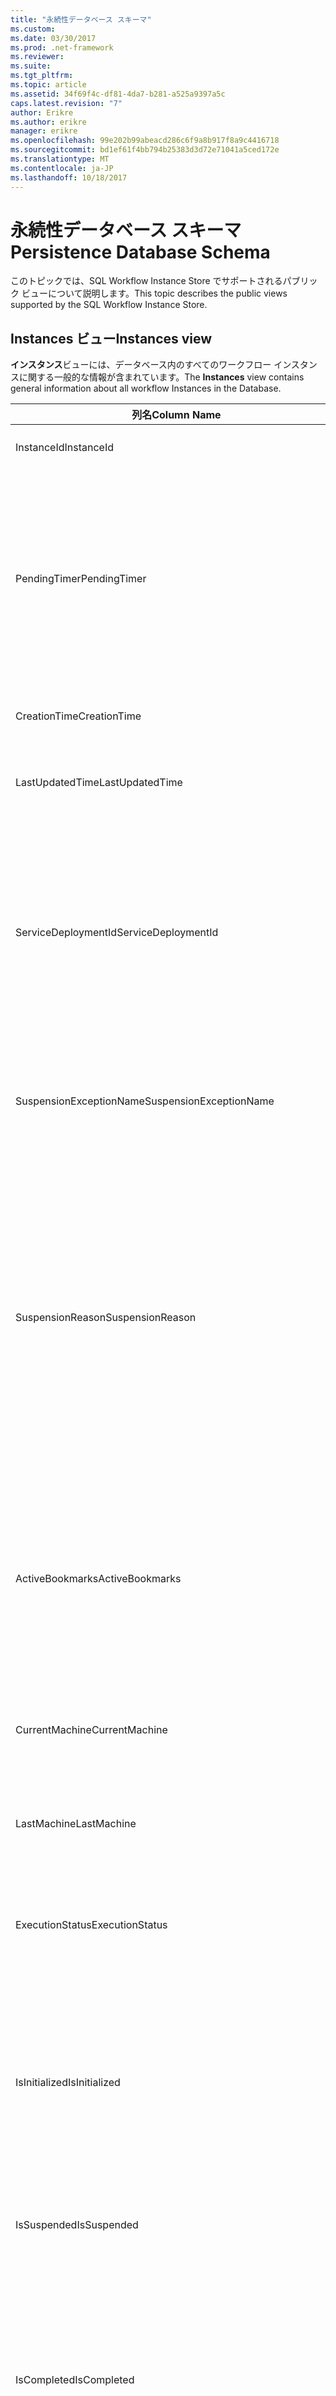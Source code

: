 ```yaml
---
title: "永続性データベース スキーマ"
ms.custom: 
ms.date: 03/30/2017
ms.prod: .net-framework
ms.reviewer: 
ms.suite: 
ms.tgt_pltfrm: 
ms.topic: article
ms.assetid: 34f69f4c-df81-4da7-b281-a525a9397a5c
caps.latest.revision: "7"
author: Erikre
ms.author: erikre
manager: erikre
ms.openlocfilehash: 99e202b99abeacd286c6f9a8b917f8a9c4416718
ms.sourcegitcommit: bd1ef61f4bb794b25383d3d72e71041a5ced172e
ms.translationtype: MT
ms.contentlocale: ja-JP
ms.lasthandoff: 10/18/2017
---
```

# <a name="persistence-database-schema"></a><span data-ttu-id="cec37-102">永続性データベース スキーマ</span><span class="sxs-lookup"><span data-stu-id="cec37-102">Persistence Database Schema</span></span>
<span data-ttu-id="cec37-103">このトピックでは、SQL Workflow Instance Store でサポートされるパブリック ビューについて説明します。</span><span class="sxs-lookup"><span data-stu-id="cec37-103">This topic describes the public views supported by the SQL Workflow Instance Store.</span></span>  
  
## <a name="instances-view"></a><span data-ttu-id="cec37-104">Instances ビュー</span><span class="sxs-lookup"><span data-stu-id="cec37-104">Instances view</span></span>  
 <span data-ttu-id="cec37-105">**インスタンス**ビューには、データベース内のすべてのワークフロー インスタンスに関する一般的な情報が含まれています。</span><span class="sxs-lookup"><span data-stu-id="cec37-105">The **Instances** view contains general information about all workflow Instances in the Database.</span></span>  
  
|<span data-ttu-id="cec37-106">列名</span><span class="sxs-lookup"><span data-stu-id="cec37-106">Column Name</span></span>|<span data-ttu-id="cec37-107">列の型</span><span class="sxs-lookup"><span data-stu-id="cec37-107">Column Type</span></span>|<span data-ttu-id="cec37-108">説明</span><span class="sxs-lookup"><span data-stu-id="cec37-108">Description</span></span>|  
|-----------------|-----------------|-----------------|  
|<span data-ttu-id="cec37-109">InstanceId</span><span class="sxs-lookup"><span data-stu-id="cec37-109">InstanceId</span></span>|<span data-ttu-id="cec37-110">UniqueIdentifier</span><span class="sxs-lookup"><span data-stu-id="cec37-110">UniqueIdentifier</span></span>|<span data-ttu-id="cec37-111">ワークフロー インスタンスの ID。</span><span class="sxs-lookup"><span data-stu-id="cec37-111">The ID of a workflow instance.</span></span>|  
|<span data-ttu-id="cec37-112">PendingTimer</span><span class="sxs-lookup"><span data-stu-id="cec37-112">PendingTimer</span></span>|<span data-ttu-id="cec37-113">DateTime</span><span class="sxs-lookup"><span data-stu-id="cec37-113">DateTime</span></span>|<span data-ttu-id="cec37-114">ワークフローが Delay アクティビティでブロックされていて、タイマーが時間切れになってから再開されることを示します。</span><span class="sxs-lookup"><span data-stu-id="cec37-114">Indicates that the workflow is blocked on a Delay activity and will be resumed after the timer expires.</span></span> <span data-ttu-id="cec37-115">タイマーが時間切れになるまで待機するようにワークフローがブロックされていない場合は null になります。</span><span class="sxs-lookup"><span data-stu-id="cec37-115">This value can be null if the workflow is not blocked waiting on a timer to expire.</span></span>|  
|<span data-ttu-id="cec37-116">CreationTime</span><span class="sxs-lookup"><span data-stu-id="cec37-116">CreationTime</span></span>|<span data-ttu-id="cec37-117">DateTime</span><span class="sxs-lookup"><span data-stu-id="cec37-117">DateTime</span></span>|<span data-ttu-id="cec37-118">ワークフローが作成された日時を示します。</span><span class="sxs-lookup"><span data-stu-id="cec37-118">Indicates when the workflow was created.</span></span>|  
|<span data-ttu-id="cec37-119">LastUpdatedTime</span><span class="sxs-lookup"><span data-stu-id="cec37-119">LastUpdatedTime</span></span>|<span data-ttu-id="cec37-120">DateTime</span><span class="sxs-lookup"><span data-stu-id="cec37-120">DateTime</span></span>|<span data-ttu-id="cec37-121">ワークフローがデータベースに最後に永続化された日時を示します。</span><span class="sxs-lookup"><span data-stu-id="cec37-121">Indicates the last time that the workflow was persisted to the database.</span></span>|  
|<span data-ttu-id="cec37-122">ServiceDeploymentId</span><span class="sxs-lookup"><span data-stu-id="cec37-122">ServiceDeploymentId</span></span>|<span data-ttu-id="cec37-123">BigInt</span><span class="sxs-lookup"><span data-stu-id="cec37-123">BigInt</span></span>|<span data-ttu-id="cec37-124">[ServiceDeployments] ビューに対する外部キーとして機能します。</span><span class="sxs-lookup"><span data-stu-id="cec37-124">Acts as a foreign key to the [ServiceDeployments] view.</span></span> <span data-ttu-id="cec37-125">現在のワークフロー インスタンスが Web ホスト型サービスのインスタンスの場合、この列に値が設定されます。それ以外の場合は NULL に設定されます。</span><span class="sxs-lookup"><span data-stu-id="cec37-125">If the current workflow instance is an instance of a web-hosted service, then this column has a value, otherwise it is set to NULL.</span></span>|  
|<span data-ttu-id="cec37-126">SuspensionExceptionName</span><span class="sxs-lookup"><span data-stu-id="cec37-126">SuspensionExceptionName</span></span>|<span data-ttu-id="cec37-127">Nvarchar(450)</span><span class="sxs-lookup"><span data-stu-id="cec37-127">Nvarchar(450)</span></span>|<span data-ttu-id="cec37-128">ワークフローの中断の原因となった例外の種類 (InvalidOperationException など) を示します。</span><span class="sxs-lookup"><span data-stu-id="cec37-128">Indicates the type of exception (e.g. InvalidOperationException) that caused the workflow to suspend.</span></span>|  
|<span data-ttu-id="cec37-129">SuspensionReason</span><span class="sxs-lookup"><span data-stu-id="cec37-129">SuspensionReason</span></span>|<span data-ttu-id="cec37-130">Nvarchar(max)</span><span class="sxs-lookup"><span data-stu-id="cec37-130">Nvarchar(max)</span></span>|<span data-ttu-id="cec37-131">ワークフロー インスタンスが中断された理由を示します。</span><span class="sxs-lookup"><span data-stu-id="cec37-131">Indicates why the Workflow Instance was suspended.</span></span> <span data-ttu-id="cec37-132">例外が原因でインスタンスが中断された場合は、例外に関連付けられているメッセージが格納されます。</span><span class="sxs-lookup"><span data-stu-id="cec37-132">If an exception caused the instance to suspend, then this column contains the message associated with the exception.</span></span><br /><br /> <span data-ttu-id="cec37-133">手動でインスタンスが中断された場合は、ユーザーが指定したインスタンスの中断理由が格納されます。</span><span class="sxs-lookup"><span data-stu-id="cec37-133">If the instance was manually suspended, then this column contains the user-specified reason for suspending the instance.</span></span>|  
|<span data-ttu-id="cec37-134">ActiveBookmarks</span><span class="sxs-lookup"><span data-stu-id="cec37-134">ActiveBookmarks</span></span>|<span data-ttu-id="cec37-135">Nvarchar(max)</span><span class="sxs-lookup"><span data-stu-id="cec37-135">Nvarchar(max)</span></span>|<span data-ttu-id="cec37-136">ワークフロー インスタンスがアイドル状態の場合、このプロパティはインスタンスがブロックされているブックマークを示します。</span><span class="sxs-lookup"><span data-stu-id="cec37-136">If the workflow Instance is Idle, this property indicates what bookmarks the instance is blocked on.</span></span> <span data-ttu-id="cec37-137">インスタンスがアイドル状態でない場合は、この列は NULL になります。</span><span class="sxs-lookup"><span data-stu-id="cec37-137">If the Instance is not idle, then this column is NULL.</span></span>|  
|<span data-ttu-id="cec37-138">CurrentMachine</span><span class="sxs-lookup"><span data-stu-id="cec37-138">CurrentMachine</span></span>|<span data-ttu-id="cec37-139">Nvarchar(128)</span><span class="sxs-lookup"><span data-stu-id="cec37-139">Nvarchar(128)</span></span>|<span data-ttu-id="cec37-140">ワークフロー インスタンスを現在メモリに読み込んでいるコンピューターの名前を示します。</span><span class="sxs-lookup"><span data-stu-id="cec37-140">Indicates the name of the computer currently has the workflow Instance loaded in memory.</span></span>|  
|<span data-ttu-id="cec37-141">LastMachine</span><span class="sxs-lookup"><span data-stu-id="cec37-141">LastMachine</span></span>|<span data-ttu-id="cec37-142">Nvarchar(450)</span><span class="sxs-lookup"><span data-stu-id="cec37-142">Nvarchar(450)</span></span>|<span data-ttu-id="cec37-143">ワークフロー インスタンスを最後に読み込んだコンピューターを示します。</span><span class="sxs-lookup"><span data-stu-id="cec37-143">Indicates the last computer that loaded the workflow instance.</span></span>|  
|<span data-ttu-id="cec37-144">ExecutionStatus</span><span class="sxs-lookup"><span data-stu-id="cec37-144">ExecutionStatus</span></span>|<span data-ttu-id="cec37-145">Nvarchar(450)</span><span class="sxs-lookup"><span data-stu-id="cec37-145">Nvarchar(450)</span></span>|<span data-ttu-id="cec37-146">ワークフローの現在の実行状態を示します。</span><span class="sxs-lookup"><span data-stu-id="cec37-146">Indicates the current execution state of the Workflow.</span></span> <span data-ttu-id="cec37-147">可能な状態が含まれて**Executing**、 **Idle**、 **Closed**です。</span><span class="sxs-lookup"><span data-stu-id="cec37-147">Possible states include **Executing**, **Idle**, **Closed**.</span></span>|  
|<span data-ttu-id="cec37-148">IsInitialized</span><span class="sxs-lookup"><span data-stu-id="cec37-148">IsInitialized</span></span>|<span data-ttu-id="cec37-149">ビット</span><span class="sxs-lookup"><span data-stu-id="cec37-149">Bit</span></span>|<span data-ttu-id="cec37-150">ワークフロー インスタンスが初期化されているかどうかを示します。</span><span class="sxs-lookup"><span data-stu-id="cec37-150">Indicates whether the workflow instance has been initialized.</span></span> <span data-ttu-id="cec37-151">初期化されたワークフロー インスタンスとは、少なくとも 1 回は永続化されているワークフロー インスタンスのことです。</span><span class="sxs-lookup"><span data-stu-id="cec37-151">An initialized workflow instance is a workflow instance that has been persisted at least once.</span></span>|  
|<span data-ttu-id="cec37-152">IsSuspended</span><span class="sxs-lookup"><span data-stu-id="cec37-152">IsSuspended</span></span>|<span data-ttu-id="cec37-153">ビット</span><span class="sxs-lookup"><span data-stu-id="cec37-153">Bit</span></span>|<span data-ttu-id="cec37-154">ワークフロー インスタンスが中断されているかどうかを示します。</span><span class="sxs-lookup"><span data-stu-id="cec37-154">Indicates whether the workflow instance has been suspended.</span></span>|  
|<span data-ttu-id="cec37-155">IsCompleted</span><span class="sxs-lookup"><span data-stu-id="cec37-155">IsCompleted</span></span>|<span data-ttu-id="cec37-156">ビット</span><span class="sxs-lookup"><span data-stu-id="cec37-156">Bit</span></span>|<span data-ttu-id="cec37-157">ワークフロー インスタンスの実行が完了しているかどうかを示します。</span><span class="sxs-lookup"><span data-stu-id="cec37-157">Indicates whether the Workflow Instance has finished executing.</span></span> <span data-ttu-id="cec37-158">**注:** Iif、 **InstanceCompletionAction**プロパティに設定されている**DeleteAll**インスタンスが完了したときにビューから削除されます。</span><span class="sxs-lookup"><span data-stu-id="cec37-158">**Note:**  Iif the **InstanceCompletionAction** property is set to **DeleteAll**, the instances are removed from the view upon completion.</span></span>|  
|<span data-ttu-id="cec37-159">EncodingOption</span><span class="sxs-lookup"><span data-stu-id="cec37-159">EncodingOption</span></span>|<span data-ttu-id="cec37-160">TinyInt</span><span class="sxs-lookup"><span data-stu-id="cec37-160">TinyInt</span></span>|<span data-ttu-id="cec37-161">データ プロパティのシリアル化に使用されるエンコーディングを示します。</span><span class="sxs-lookup"><span data-stu-id="cec37-161">Describes the encoding used to serialize the data properties.</span></span><br /><br /> <span data-ttu-id="cec37-162">0 – エンコーディングなし</span><span class="sxs-lookup"><span data-stu-id="cec37-162">-   0 – No encoding</span></span><br /><span data-ttu-id="cec37-163">-1 – GzipStream</span><span class="sxs-lookup"><span data-stu-id="cec37-163">-   1 – GzipStream</span></span>|  
|<span data-ttu-id="cec37-164">ReadWritePrimitiveDataProperties</span><span class="sxs-lookup"><span data-stu-id="cec37-164">ReadWritePrimitiveDataProperties</span></span>|<span data-ttu-id="cec37-165">Varbinary(max)</span><span class="sxs-lookup"><span data-stu-id="cec37-165">Varbinary(max)</span></span>|<span data-ttu-id="cec37-166">インスタンスが読み込まれるときにワークフロー ランタイムに戻される、シリアル化されたインスタンスのデータ プロパティが格納されます。</span><span class="sxs-lookup"><span data-stu-id="cec37-166">Contains serialized instance data properties that will be provided back to the workflow Runtime when the instance is loaded.</span></span><br /><br /> <span data-ttu-id="cec37-167">プリミティブ型の各プロパティはネイティブな CLR 型です。つまり、BLOB を逆シリアル化するときに特別なアセンブリは必要ありません。</span><span class="sxs-lookup"><span data-stu-id="cec37-167">Each primitive property is a native CLR type, which means that no special assemblies are needed to deserialize the blob.</span></span>|  
|<span data-ttu-id="cec37-168">WriteOnlyPrimitiveDataProperties</span><span class="sxs-lookup"><span data-stu-id="cec37-168">WriteOnlyPrimitiveDataProperties</span></span>|<span data-ttu-id="cec37-169">Varbinary(max)</span><span class="sxs-lookup"><span data-stu-id="cec37-169">Varbinary(max)</span></span>|<span data-ttu-id="cec37-170">インスタンスが読み込まれるときにワークフロー ランタイムに戻されない、シリアル化されたインスタンスのデータ プロパティが格納されます。</span><span class="sxs-lookup"><span data-stu-id="cec37-170">Contains serialized instance data properties that are not provided back to the workflow runtime when the instance is loaded.</span></span><br /><br /> <span data-ttu-id="cec37-171">プリミティブ型の各プロパティはネイティブな CLR 型です。つまり、BLOB を逆シリアル化するときに特別なアセンブリは必要ありません。</span><span class="sxs-lookup"><span data-stu-id="cec37-171">Each primitive property is a native CLR type, which means that no special assemblies are needed to deserialize the blob.</span></span>|  
|<span data-ttu-id="cec37-172">ReadWriteComplexDataProperties</span><span class="sxs-lookup"><span data-stu-id="cec37-172">ReadWriteComplexDataProperties</span></span>|<span data-ttu-id="cec37-173">Varbinary(max)</span><span class="sxs-lookup"><span data-stu-id="cec37-173">Varbinary(max)</span></span>|<span data-ttu-id="cec37-174">インスタンスが読み込まれるときにワークフロー ランタイムに戻される、シリアル化されたインスタンスのデータ プロパティが格納されます。</span><span class="sxs-lookup"><span data-stu-id="cec37-174">Contains serialized instance data properties that will be provided back to the workflow runtime when the instance is loaded.</span></span><br /><br /> <span data-ttu-id="cec37-175">デシリアライザーで、この BLOB に格納されているすべてのオブジェクト型を認識している必要があります。</span><span class="sxs-lookup"><span data-stu-id="cec37-175">A deserializer would require knowledge of all object types stored in this blob.</span></span>|  
|<span data-ttu-id="cec37-176">WriteOnlyComplexDataProperties</span><span class="sxs-lookup"><span data-stu-id="cec37-176">WriteOnlyComplexDataProperties</span></span>|<span data-ttu-id="cec37-177">Varbinary(max)</span><span class="sxs-lookup"><span data-stu-id="cec37-177">Varbinary(max)</span></span>|<span data-ttu-id="cec37-178">インスタンスが読み込まれるときにワークフロー ランタイムに戻されない、シリアル化されたインスタンスのデータ プロパティが格納されます。</span><span class="sxs-lookup"><span data-stu-id="cec37-178">Contains serialized instance data properties that are not provided back to the workflow runtime when the instance is loaded.</span></span><br /><br /> <span data-ttu-id="cec37-179">デシリアライザーで、この BLOB に格納されているすべてのオブジェクト型を認識している必要があります。</span><span class="sxs-lookup"><span data-stu-id="cec37-179">A deserializer would require knowledge of all object types stored in this blob.</span></span>|  
|<span data-ttu-id="cec37-180">IdentityName</span><span class="sxs-lookup"><span data-stu-id="cec37-180">IdentityName</span></span>|<span data-ttu-id="cec37-181">Nvarchar(max)</span><span class="sxs-lookup"><span data-stu-id="cec37-181">Nvarchar(max)</span></span>|<span data-ttu-id="cec37-182">ワークフロー定義の名前。</span><span class="sxs-lookup"><span data-stu-id="cec37-182">The name of the workflow definition.</span></span>|  
|<span data-ttu-id="cec37-183">IdentityPackage</span><span class="sxs-lookup"><span data-stu-id="cec37-183">IdentityPackage</span></span>|<span data-ttu-id="cec37-184">Nvarchar(max)</span><span class="sxs-lookup"><span data-stu-id="cec37-184">Nvarchar(max)</span></span>|<span data-ttu-id="cec37-185">ワークフローが作成されたときに指定されたパッケージの情報 (アセンブリ名など)。</span><span class="sxs-lookup"><span data-stu-id="cec37-185">The package information given when the workflow was created (such as the assembly name).</span></span>|  
|<span data-ttu-id="cec37-186">ビルド</span><span class="sxs-lookup"><span data-stu-id="cec37-186">Build</span></span>|<span data-ttu-id="cec37-187">BigInt</span><span class="sxs-lookup"><span data-stu-id="cec37-187">BigInt</span></span>|<span data-ttu-id="cec37-188">ワークフロー バージョンのビルド番号。</span><span class="sxs-lookup"><span data-stu-id="cec37-188">The build number of the workflow version.</span></span>|  
|<span data-ttu-id="cec37-189">Major</span><span class="sxs-lookup"><span data-stu-id="cec37-189">Major</span></span>|<span data-ttu-id="cec37-190">BigInt</span><span class="sxs-lookup"><span data-stu-id="cec37-190">BigInt</span></span>|<span data-ttu-id="cec37-191">ワークフロー バージョンのメジャー番号。</span><span class="sxs-lookup"><span data-stu-id="cec37-191">The major number of the workflow version.</span></span>|  
|<span data-ttu-id="cec37-192">Minor</span><span class="sxs-lookup"><span data-stu-id="cec37-192">Minor</span></span>|<span data-ttu-id="cec37-193">BigInt</span><span class="sxs-lookup"><span data-stu-id="cec37-193">BigInt</span></span>|<span data-ttu-id="cec37-194">ワークフロー バージョンのマイナー番号。</span><span class="sxs-lookup"><span data-stu-id="cec37-194">The minor number of the workflow version.</span></span>|  
|<span data-ttu-id="cec37-195">Revision</span><span class="sxs-lookup"><span data-stu-id="cec37-195">Revision</span></span>|<span data-ttu-id="cec37-196">BigInt</span><span class="sxs-lookup"><span data-stu-id="cec37-196">BigInt</span></span>|<span data-ttu-id="cec37-197">ワークフロー バージョンのリビジョン番号。</span><span class="sxs-lookup"><span data-stu-id="cec37-197">The revision number of the workflow version.</span></span>|  
  
> [!CAUTION]
>  <span data-ttu-id="cec37-198">**インスタンス**ビューに Delete トリガーも含まれています。</span><span class="sxs-lookup"><span data-stu-id="cec37-198">The **Instances** view also contains a Delete trigger.</span></span> <span data-ttu-id="cec37-199">適切な権限を持つユーザーは、このビューに対して delete ステートメントを実行して、データベースからワークフロー インスタンスを強制的に削除することができます。</span><span class="sxs-lookup"><span data-stu-id="cec37-199">Users with the appropriate permissions can execute delete statements against this view that will forcefully remove workflow Instances from the Database.</span></span> <span data-ttu-id="cec37-200">ただし、ワークフロー ランタイムからインスタンスを削除すると意図しない結果を引き起こすことがあるため、ビューから直接削除する方法は最後の手段としてのみ使用することをお勧めします。</span><span class="sxs-lookup"><span data-stu-id="cec37-200">We recommend deleting directly from the view only as a last resort because deleting an instance from underneath the workflow runtime could result in unintended consequences.</span></span> <span data-ttu-id="cec37-201">代わりに、ワークフロー インスタンス管理エンドポイントを使用して、ワークフロー ランタイムでインスタンスを終了するようにしてください。</span><span class="sxs-lookup"><span data-stu-id="cec37-201">Instead, use the Workflow Instance Management Endpoint to have the workflow runtime terminate the instance.</span></span> <span data-ttu-id="cec37-202">ビューから多数のインスタンスを削除する場合は、それらのインスタンスで稼動しているアクティブなランタイムがないことを確認してください。</span><span class="sxs-lookup"><span data-stu-id="cec37-202">If you want to delete a large number of Instances from the view, make sure there are no active runtimes that could be operating on these instances.</span></span>  
  
## <a name="servicedeployments-view"></a><span data-ttu-id="cec37-203">ServiceDeployments ビュー</span><span class="sxs-lookup"><span data-stu-id="cec37-203">ServiceDeployments view</span></span>  
 <span data-ttu-id="cec37-204">**ServiceDeployments**ビューには、すべての web 配置の情報が含まれています (IIS が/) ワークフロー サービスをホストします。</span><span class="sxs-lookup"><span data-stu-id="cec37-204">The **ServiceDeployments** view contains deployment information for all Web (IIS/WAS) hosted workflow services.</span></span> <span data-ttu-id="cec37-205">Web でホストする各ワークフロー インスタンスには、 **ServiceDeploymentId**このビュー内の行を参照します。</span><span class="sxs-lookup"><span data-stu-id="cec37-205">Each workflow instance that is Web-hosted will contain a **ServiceDeploymentId** that refers to a row in this view.</span></span>  
  
|<span data-ttu-id="cec37-206">列名</span><span class="sxs-lookup"><span data-stu-id="cec37-206">Column Name</span></span>|<span data-ttu-id="cec37-207">列の型</span><span class="sxs-lookup"><span data-stu-id="cec37-207">Column Type</span></span>|<span data-ttu-id="cec37-208">説明</span><span class="sxs-lookup"><span data-stu-id="cec37-208">Description</span></span>|  
|-----------------|-----------------|-----------------|  
|<span data-ttu-id="cec37-209">ServiceDeploymentId</span><span class="sxs-lookup"><span data-stu-id="cec37-209">ServiceDeploymentId</span></span>|<span data-ttu-id="cec37-210">BigInt</span><span class="sxs-lookup"><span data-stu-id="cec37-210">BigInt</span></span>|<span data-ttu-id="cec37-211">このビューの主キー。</span><span class="sxs-lookup"><span data-stu-id="cec37-211">The primary key for this view.</span></span>|  
|<span data-ttu-id="cec37-212">SiteName</span><span class="sxs-lookup"><span data-stu-id="cec37-212">SiteName</span></span>|<span data-ttu-id="cec37-213">Nvarchar(max)</span><span class="sxs-lookup"><span data-stu-id="cec37-213">Nvarchar(max)</span></span>|<span data-ttu-id="cec37-214">ワークフロー サービスを含む、サイトの名前を表します (例: **Default Web Site**)。</span><span class="sxs-lookup"><span data-stu-id="cec37-214">Represents the name of the site that contains the workflow service (e.g. **Default Web Site**).</span></span>|  
|<span data-ttu-id="cec37-215">RelativeServicePath</span><span class="sxs-lookup"><span data-stu-id="cec37-215">RelativeServicePath</span></span>|<span data-ttu-id="cec37-216">Nvarchar(max)</span><span class="sxs-lookup"><span data-stu-id="cec37-216">Nvarchar(max)</span></span>|<span data-ttu-id="cec37-217">ワークフロー サービスの仮想パスを、サイトを基準とした相対パスで表します </span><span class="sxs-lookup"><span data-stu-id="cec37-217">Represents the virtual path relative to the site that points to the workflow service.</span></span> <span data-ttu-id="cec37-218">(例。 **/app1/PurchaseOrderService.svc**)。</span><span class="sxs-lookup"><span data-stu-id="cec37-218">(e.g.  **/app1/PurchaseOrderService.svc**).</span></span>|  
|<span data-ttu-id="cec37-219">RelativeApplicationPath</span><span class="sxs-lookup"><span data-stu-id="cec37-219">RelativeApplicationPath</span></span>|<span data-ttu-id="cec37-220">Nvarchar(max)</span><span class="sxs-lookup"><span data-stu-id="cec37-220">Nvarchar(max)</span></span>|<span data-ttu-id="cec37-221">ワークフロー サービスを含むアプリケーションの仮想パスを、サイトを基準とした相対パスで表します。</span><span class="sxs-lookup"><span data-stu-id="cec37-221">Represents the virtual path relative to the site that points to an application that contains the workflow service.</span></span> <span data-ttu-id="cec37-222">(例: **/app1**)。</span><span class="sxs-lookup"><span data-stu-id="cec37-222">(e.g. **/app1**).</span></span>|  
|<span data-ttu-id="cec37-223">ServiceName</span><span class="sxs-lookup"><span data-stu-id="cec37-223">ServiceName</span></span>|<span data-ttu-id="cec37-224">Nvarchar(max)</span><span class="sxs-lookup"><span data-stu-id="cec37-224">Nvarchar(max)</span></span>|<span data-ttu-id="cec37-225">ワークフロー サービスの名前を表します </span><span class="sxs-lookup"><span data-stu-id="cec37-225">Represents the name of the workflow Service.</span></span> <span data-ttu-id="cec37-226">(例: **PurchaseOrderService**)。</span><span class="sxs-lookup"><span data-stu-id="cec37-226">(e.g. **PurchaseOrderService**).</span></span>|  
|<span data-ttu-id="cec37-227">ServiceNamespace</span><span class="sxs-lookup"><span data-stu-id="cec37-227">ServiceNamespace</span></span>|<span data-ttu-id="cec37-228">Nvarchar(max)</span><span class="sxs-lookup"><span data-stu-id="cec37-228">Nvarchar(max)</span></span>|<span data-ttu-id="cec37-229">ワークフロー サービスの名前空間を表します </span><span class="sxs-lookup"><span data-stu-id="cec37-229">Represents the namespace of the workflow Service.</span></span> <span data-ttu-id="cec37-230">(例: **MyCompany**)。</span><span class="sxs-lookup"><span data-stu-id="cec37-230">(e.g. **MyCompany**).</span></span>|  
  
 <span data-ttu-id="cec37-231">ServiceDeployments ビューには、Delete トリガーも含まれています。</span><span class="sxs-lookup"><span data-stu-id="cec37-231">The ServiceDeployments View also contains a Delete trigger.</span></span> <span data-ttu-id="cec37-232">適切な権限を持つユーザーは、このビューに対して delete ステートメントを実行して、データベースから ServiceDeployment のエントリを削除することができます。</span><span class="sxs-lookup"><span data-stu-id="cec37-232">Users with the appropriate permissions can execute delete statements against this view to remove ServiceDeployment entries from the Database.</span></span> <span data-ttu-id="cec37-233">次の点に注意してください。</span><span class="sxs-lookup"><span data-stu-id="cec37-233">Note that:</span></span>  
  
1.  <span data-ttu-id="cec37-234">このビューからエントリを削除するときは、実行前にデータベース全体をロックしなければならないため、この操作は高コストです。</span><span class="sxs-lookup"><span data-stu-id="cec37-234">Deleting entries from this view is costly since the entire Database must be locked prior to performing this operation.</span></span> <span data-ttu-id="cec37-235">これは、存在しない ServiceDeployment のエントリをワークフロー インスタンスが参照しないようにするために必要です。</span><span class="sxs-lookup"><span data-stu-id="cec37-235">This is necessary to avoid the scenario where a workflow Instance could refer to a non-existent ServiceDeployment entry.</span></span> <span data-ttu-id="cec37-236">このビューからの削除は、ダウンタイムか保守時間帯のみに行うようにしてください。</span><span class="sxs-lookup"><span data-stu-id="cec37-236">Delete from this view only during down times / maintenance windows.</span></span>  
  
2.  <span data-ttu-id="cec37-237">内のエントリによって参照されている ServiceDeployment 行を削除しようとすると、**インスタンス**ビューは、no-op になります。</span><span class="sxs-lookup"><span data-stu-id="cec37-237">Any attempt to delete a ServiceDeployment row which is referenced to by entries in the **Instances** view will result in a no-op.</span></span> <span data-ttu-id="cec37-238">削除できるのは、参照がない ServiceDeployment 行だけです。</span><span class="sxs-lookup"><span data-stu-id="cec37-238">You can only delete ServiceDeployment rows with zero references.</span></span>  
  
## <a name="instancepromotedproperties-view"></a><span data-ttu-id="cec37-239">InstancePromotedProperties ビュー</span><span class="sxs-lookup"><span data-stu-id="cec37-239">InstancePromotedProperties view</span></span>  
 <span data-ttu-id="cec37-240">**InstancePromotedProperties**ビューには、ユーザーが指定されているすべての昇格させたプロパティの情報が含まれています。</span><span class="sxs-lookup"><span data-stu-id="cec37-240">The **InstancePromotedProperties** view contains information for all the promoted properties that are specified by the user.</span></span> <span data-ttu-id="cec37-241">昇格されたプロパティはファーストクラスのプロパティとして機能します。ユーザーは、このプロパティをクエリで使用してインスタンスを取得できます。</span><span class="sxs-lookup"><span data-stu-id="cec37-241">A promoted property functions as a first-class property, which a user can use in queries to retrieve instances.</span></span>  <span data-ttu-id="cec37-242">たとえば、ユーザーを追加で注文のコストを常に格納する PurchaseOrder 昇格、 **Value1**列です。</span><span class="sxs-lookup"><span data-stu-id="cec37-242">For example, a user could add a PurchaseOrder promotion which always stores the cost of an order in the **Value1** column.</span></span> <span data-ttu-id="cec37-243">これにより、コストが特定の値を超えるすべての購買発注書を照会することができます。</span><span class="sxs-lookup"><span data-stu-id="cec37-243">This would enable a user to query for all purchase orders whose cost exceeds a certain value.</span></span>  
  
|<span data-ttu-id="cec37-244">列の型</span><span class="sxs-lookup"><span data-stu-id="cec37-244">Column Type</span></span>|<span data-ttu-id="cec37-245">列の型</span><span class="sxs-lookup"><span data-stu-id="cec37-245">Column Type</span></span>|<span data-ttu-id="cec37-246">説明</span><span class="sxs-lookup"><span data-stu-id="cec37-246">Description</span></span>|  
|-|-|-|  
|<span data-ttu-id="cec37-247">InstanceId</span><span class="sxs-lookup"><span data-stu-id="cec37-247">InstanceId</span></span>|<span data-ttu-id="cec37-248">UniqueIdentifier</span><span class="sxs-lookup"><span data-stu-id="cec37-248">UniqueIdentifier</span></span>|<span data-ttu-id="cec37-249">ワークフロー インスタンスの ID。</span><span class="sxs-lookup"><span data-stu-id="cec37-249">The ID of the Workflow Instance</span></span>|  
|<span data-ttu-id="cec37-250">EncodingOption</span><span class="sxs-lookup"><span data-stu-id="cec37-250">EncodingOption</span></span>|<span data-ttu-id="cec37-251">TinyInt</span><span class="sxs-lookup"><span data-stu-id="cec37-251">TinyInt</span></span>|<span data-ttu-id="cec37-252">昇格されたバイナリ プロパティのシリアル化に使用されるエンコーディングを示します。</span><span class="sxs-lookup"><span data-stu-id="cec37-252">Describes the encoding used to serialize the promoted binary properties.</span></span><br /><br /> <span data-ttu-id="cec37-253">0 – エンコーディングなし</span><span class="sxs-lookup"><span data-stu-id="cec37-253">-   0 – No encoding</span></span><br /><span data-ttu-id="cec37-254">-1 – GZipStream</span><span class="sxs-lookup"><span data-stu-id="cec37-254">-   1 – GZipStream</span></span>|  
|<span data-ttu-id="cec37-255">PromotionName</span><span class="sxs-lookup"><span data-stu-id="cec37-255">PromotionName</span></span>|<span data-ttu-id="cec37-256">Nvarchar(400)</span><span class="sxs-lookup"><span data-stu-id="cec37-256">Nvarchar(400)</span></span>|<span data-ttu-id="cec37-257">このインスタンスに関連付けられた昇格の名前。</span><span class="sxs-lookup"><span data-stu-id="cec37-257">The name of the Promotion associated with this instance.</span></span> <span data-ttu-id="cec37-258">PromotionName は、この行の汎用的な列にコンテキストを追加するために必要です。</span><span class="sxs-lookup"><span data-stu-id="cec37-258">The PromotionName is needed to add context to the generic columns in this row.</span></span><br /><br /> <span data-ttu-id="cec37-259">たとえば、PromotionName が PurchaseOrder の場合、Value1 に注文のコスト、Value2 に注文を行った顧客の名前、Value 3 に顧客の住所のように格納されることを示します。</span><span class="sxs-lookup"><span data-stu-id="cec37-259">For example, a PromotionName of PurchaseOrder could indicate that Value1 contains the cost of the order, Value2 contains the name of the customer who placed the order, Value 3 contains the address of the customer, and so on.</span></span>|  
|<span data-ttu-id="cec37-260">Value[1-32]</span><span class="sxs-lookup"><span data-stu-id="cec37-260">Value[1-32]</span></span>|<span data-ttu-id="cec37-261">SqlVariant</span><span class="sxs-lookup"><span data-stu-id="cec37-261">SqlVariant</span></span>|<span data-ttu-id="cec37-262">Value[1-32] には、SqlVariant 列に格納できる値が格納されます。</span><span class="sxs-lookup"><span data-stu-id="cec37-262">Value[1-32] contains values that can be stored in a SqlVariant column.</span></span> <span data-ttu-id="cec37-263">1 つの昇格に 32 を超える SqlVariant を格納することはできません。</span><span class="sxs-lookup"><span data-stu-id="cec37-263">A single promotion cannot contain more than 32 SqlVariants.</span></span>|  
|<span data-ttu-id="cec37-264">Value[33-64]</span><span class="sxs-lookup"><span data-stu-id="cec37-264">Value[33-64]</span></span>|<span data-ttu-id="cec37-265">Varbinary(max)</span><span class="sxs-lookup"><span data-stu-id="cec37-265">Varbinary(max)</span></span>|<span data-ttu-id="cec37-266">Value[33-64] には、シリアル化された値が格納されます。たとえば、Value33 に購入品目の JPEG を格納することができます。</span><span class="sxs-lookup"><span data-stu-id="cec37-266">Value[33-64] contains serialized values.For instance, Value33 could contain a JPEG of an item being purchased.</span></span> <span data-ttu-id="cec37-267">1 つの昇格に 32 を超えるバイナリ プロパティを格納することはできません。</span><span class="sxs-lookup"><span data-stu-id="cec37-267">A single promotion cannot contain more than 32 binary properties</span></span>|  
  
 <span data-ttu-id="cec37-268">InstancePromotedProperties ビューはスキーマ バインドであるため、このビューに対するクエリを最適化するために、1 つまたは複数の列にインデックスを追加することができます。</span><span class="sxs-lookup"><span data-stu-id="cec37-268">The InstancePromotedProperties view is schema bound, which means that users can add indices on one or more columns in order to optimize queries against this view.</span></span>  
  
> [!NOTE]
>  <span data-ttu-id="cec37-269">インデックス付きビューを使用する場合、必要なストレージが多くなり、処理のオーバーヘッドが増加します。</span><span class="sxs-lookup"><span data-stu-id="cec37-269">An indexed view requires more storage and adds additional processing overhead.</span></span> <span data-ttu-id="cec37-270">参照してください[SQL Server 2008 のインデックス付きビューによるパフォーマンスの向上](http://go.microsoft.com/fwlink/?LinkId=179529)詳細についてはします。</span><span class="sxs-lookup"><span data-stu-id="cec37-270">Please refer to [Improving Performance with SQL Server 2008 Indexed Views](http://go.microsoft.com/fwlink/?LinkId=179529) for more information.</span></span>
